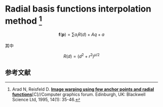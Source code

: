 # Radial basis functions interpolation method [^RBF]

$$
\pmb{f}(\pmb{p})=\sum a_i R(d)+Aq+a
$$

其中

$$
R(d)=(d^2+r^2)^{\mu/2}
$$

## 参考文献

[^RBF]: Arad N, Reisfeld D. [**Image warping using few anchor points and radial functions**](http://citeseer.ist.psu.edu/arad95image.html )[C]//Computer graphics forum. Edinburgh, UK: Blackwell Science Ltd, 1995, 14(1): 35-46.

